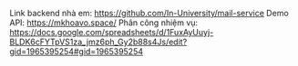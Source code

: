 Link backend nhà em: https://github.com/In-University/mail-service
Demo API: https://mkhoavo.space/
Phân công nhiệm vụ: https://docs.google.com/spreadsheets/d/1FuxAyUuyj-BLDK6cFYTpVS1za_jmz6ph_Gy2b88s4Js/edit?gid=1965395254#gid=1965395254
